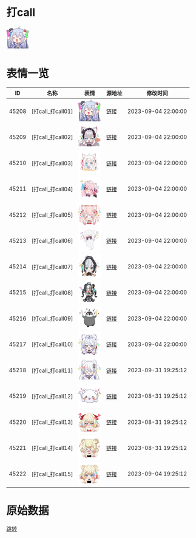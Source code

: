 # 打call

<img src="./cover.png" height="60" alt="cover" />

# 表情一览

|ID|名称|表情|源地址|修改时间|
|----|----|----|----|----|
|45208|[打call_打call01]|<img src="./pic/045208_%5B打call_打call01%5D.png" height="60" alt="打call01"/>|[链接](https://i0.hdslb.com/bfs/garb/6421ec08299fa06e48cb754227cd5bbe814e6e5e.png)|2023-09-04 22:00:00|
|45209|[打call_打call02]|<img src="./pic/045209_%5B打call_打call02%5D.png" height="60" alt="打call02"/>|[链接](https://i0.hdslb.com/bfs/garb/e15f43118365da4a178e89f6d50ce3394cf358b7.png)|2023-09-04 22:00:00|
|45210|[打call_打call03]|<img src="./pic/045210_%5B打call_打call03%5D.png" height="60" alt="打call03"/>|[链接](https://i0.hdslb.com/bfs/garb/9772e41e7d958c0edce88de3c2c92547717104f2.png)|2023-09-04 22:00:00|
|45211|[打call_打call04]|<img src="./pic/045211_%5B打call_打call04%5D.png" height="60" alt="打call04"/>|[链接](https://i0.hdslb.com/bfs/garb/162d676302c22699ed7af63b6f17f0a3ac1529ba.png)|2023-09-04 22:00:00|
|45212|[打call_打call05]|<img src="./pic/045212_%5B打call_打call05%5D.png" height="60" alt="打call05"/>|[链接](https://i0.hdslb.com/bfs/garb/0cf289a34cfcd322bdcba551879f394c88676dbc.png)|2023-09-04 22:00:00|
|45213|[打call_打call06]|<img src="./pic/045213_%5B打call_打call06%5D.png" height="60" alt="打call06"/>|[链接](https://i0.hdslb.com/bfs/garb/bb56e3dc458fe9c140688c783da526ec6949953c.png)|2023-09-04 22:00:00|
|45214|[打call_打call07]|<img src="./pic/045214_%5B打call_打call07%5D.png" height="60" alt="打call07"/>|[链接](https://i0.hdslb.com/bfs/garb/c9c711c8e35410b62e34e49111b07789a79b7f93.png)|2023-09-04 22:00:00|
|45215|[打call_打call08]|<img src="./pic/045215_%5B打call_打call08%5D.png" height="60" alt="打call08"/>|[链接](https://i0.hdslb.com/bfs/garb/2c1212f85f9b3080419a70331bf097faaeeb255b.png)|2023-09-04 22:00:00|
|45216|[打call_打call09]|<img src="./pic/045216_%5B打call_打call09%5D.png" height="60" alt="打call09"/>|[链接](https://i0.hdslb.com/bfs/garb/e97d4cea6ee94ca0326541917d236f41e266e61e.png)|2023-09-04 22:00:00|
|45217|[打call_打call10]|<img src="./pic/045217_%5B打call_打call10%5D.png" height="60" alt="打call10"/>|[链接](https://i0.hdslb.com/bfs/garb/1bd1d2d902f8c066cbf1ea94cd609599478e961e.png)|2023-09-04 22:00:00|
|45218|[打call_打call11]|<img src="./pic/045218_%5B打call_打call11%5D.png" height="60" alt="打call11"/>|[链接](https://i0.hdslb.com/bfs/garb/cf64a16105612db0f12322999d87889bc30ab4c3.png)|2023-09-31 19:25:12|
|45219|[打call_打call12]|<img src="./pic/045219_%5B打call_打call12%5D.png" height="60" alt="打call12"/>|[链接](https://i0.hdslb.com/bfs/garb/07f1b3dd11891b5256c6cd7b04a6c844c221783e.png)|2023-08-31 19:25:12|
|45220|[打call_打call13]|<img src="./pic/045220_%5B打call_打call13%5D.png" height="60" alt="打call13"/>|[链接](https://i0.hdslb.com/bfs/garb/8516c1e49b9fc203d811bd721faf103837b3b435.png)|2023-08-31 19:25:12|
|45221|[打call_打call14]|<img src="./pic/045221_%5B打call_打call14%5D.png" height="60" alt="打call14"/>|[链接](https://i0.hdslb.com/bfs/garb/1361bbe946311a5ea9f725c1a04db65f4a32969e.png)|2023-08-31 19:25:12|
|45222|[打call_打call15]|<img src="./pic/045222_%5B打call_打call15%5D.png" height="60" alt="打call15"/>|[链接](https://i0.hdslb.com/bfs/garb/cd8820bcf7ea6ff04c92311de9f3d45f895cb189.png)|2023-09-04 19:25:12|

# 原始数据

[跳转](./raw.json)

